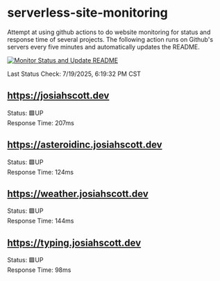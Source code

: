 # serverless-site-monitoring
Attempt at using github actions to do website monitoring for status and response time of several projects. The following action runs on Github's servers every five minutes and automatically updates the README.  

[![Monitor Status and Update README](https://github.com/JosiahSco/serverless-site-monitoring/actions/workflows/monitor.yaml/badge.svg)](https://github.com/JosiahSco/serverless-site-monitoring/actions/workflows/monitor.yaml)

Last Status Check: 7/19/2025, 6:19:32 PM CST

## https://josiahscott.dev
Status: 🟩UP  
Response Time: 207ms

## https://asteroidinc.josiahscott.dev
Status: 🟩UP  
Response Time: 124ms

## https://weather.josiahscott.dev
Status: 🟩UP  
Response Time: 144ms

## https://typing.josiahscott.dev
Status: 🟩UP  
Response Time: 98ms

